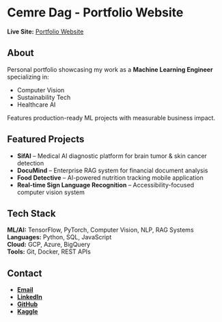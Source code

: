 # Cemre Dag - Portfolio Website

**Live Site:** [Portfolio Website](https://gumaruw.github.io)


## About

Personal portfolio showcasing my work as a **Machine Learning Engineer** specializing in:
- Computer Vision
- Sustainability Tech
- Healthcare AI

Features production-ready ML projects with measurable business impact.


## Featured Projects

- **SifAI** – Medical AI diagnostic platform for brain tumor & skin cancer detection  
- **DocuMind** – Enterprise RAG system for financial document analysis  
- **Food Detective** – AI-powered nutrition tracking mobile application  
- **Real-time Sign Language Recognition** – Accessibility-focused computer vision system  


## Tech Stack

**ML/AI:** TensorFlow, PyTorch, Computer Vision, NLP, RAG Systems  
**Languages:** Python, SQL, JavaScript  
**Cloud:** GCP, Azure, BigQuery  
**Tools:** Git, Docker, REST APIs  


## Contact

- [**Email**](mailto:cemred.istanbul@gmail.com)  
- [**LinkedIn**](https://linkedin.com/in/cemred)  
- [**GitHub**](https://github.com/gumaruw)  
- [**Kaggle**](https://www.kaggle.com/gumaruw)  

